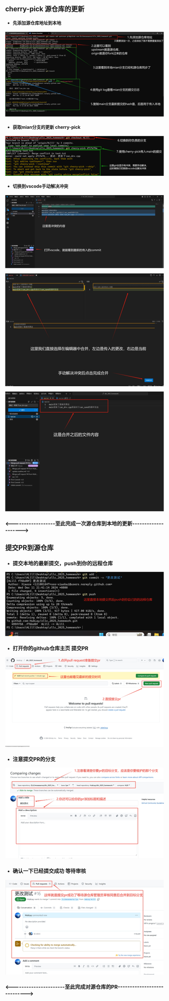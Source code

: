 ## cherry-pick 源仓库的更新

- #### 先添加源仓库地址到本地

![添加upstream，拉取最新main更改](..\pictures\添加upstream，拉取最新main更改.jpg)

- #### 获取mian分支的更新 cherry-pick

![cherry-pick](..\pictures\cherry-pick.png)

- ####  切换到vscode手动解决冲突

![vscode查看冲突](..\pictures\vscode查看冲突.jpg)

![vscode合并](..\pictures\vscode合并.jpg)

![vscode合并之后预览](..\pictures\vscode合并之后预览.jpg)

### <------------------至此完成一次源仓库到本地的更新-------------------->

## 提交PR到源仓库

- ### 提交本地的最新提交，push到你的远程仓库

![本地提交push到自己的远程](..\pictures\本地提交push到自己的远程.jpg)

- ### 打开你的github仓库主页 提交PR

![github提交pr](..\pictures\github提交pr.jpg)

- ### 注意提交PR的分支

![github提交pr2](..\pictures\github提交pr2.jpg)



- ### 确认一下已经提交成功 等待审核

![github提交pr3](..\pictures\github提交pr3.jpg)

### <----------------------至此完成对源仓库的PR---------------------------->